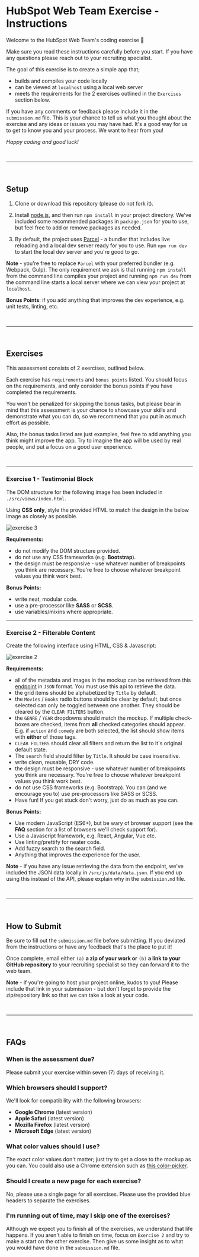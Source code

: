 # HubSpot Web Team Exercise - Instructions

Welcome to the HubSpot Web Team's coding exercise 👋

Make sure you read these instructions carefully before you start. If you have any questions please reach out to your recruiting specialist.

The goal of this exercise is to create a simple app that;

- builds and compiles your code locally
- can be viewed at `localhost` using a local web server
- meets the requirements for the 2 exercises outlined in the `Exercises` section below.

If you have any comments or feedback please include it in the `submission.md` file. This is your chance to tell us what you thought about the exercise and any ideas or issues you may have had. It's a good way for us to get to know you and your process. We want to hear from you!

*Happy coding and good luck!*

<br />

---

<br />

## Setup

1. Clone or download this repository (please do not fork it).

2. Install [node.js](https://nodejs.org/en/download/), and then run `npm install` in your project directory. We've included some recommended packages in `package.json` for you to use, but feel free to add or remove packages as needed.

3. By default, the project uses [Parcel](https://parceljs.org/) - a bundler that includes live reloading and a local dev server ready for you to use. Run `npm run dev` to start the local dev server and you're good to go.

**Note** - you're free to replace `Parcel` with your preferred bundler (e.g. Webpack, Gulp). The only requirement we ask is that running `npm install` from the command line compiles your project and running `npm run dev` from the command line starts a local server where we can view your project at `localhost`.

**Bonus Points**: if you add anything that improves the dev experience, e.g. unit tests, linting, etc.

<br />

---

<br />

## Exercises

This assessment consists of 2 exercises, outlined below.

Each exercise has `requirements` and `bonus points` listed. You should focus on the requirements, and only consider the bonus points if you have completed the requirements.

You won't be penalized for skipping the bonus tasks, but please bear in mind that this assessment is your chance to showcase your skills and demonstrate what you can do, so we recommend that you put in as much effort as possible.

Also, the bonus tasks listed are just examples, feel free to add anything you think might improve the app. Try to imagine the app will be used by real people, and put a focus on a good user experience.

<br />

---

### **Exercise 1 - Testimonial Block**

The DOM structure for the following image has been included in `./src/views/index.html`.

Using **CSS only**, style the provided HTML to match the design in the below image as closely as possible.

![exercise 3](https://cdn2.hubspot.net/hubfs/53/web_team/web-team-test/exercise-3.png)

**Requirements:**

- do not modify the DOM structure provided.
- do not use any CSS frameworks (e.g. **Bootstrap**).
- the design must be responsive - use whatever number of breakpoints you think are necessary. You're free to choose whatever breakpoint values you think work best.

**Bonus Points:**

- write neat, modular code.
- use a pre-processor like **SASS** or
**SCSS**.
- use variables/mixins where appropriate.

---

### **Exercise 2 - Filterable Content**

Create the following interface using HTML, CSS & Javascript:

![exercise 2](https://cdn2.hubspot.net/hubfs/53/web_team/web-team-test/demo.gif)

**Requirements:**

- all of the metadata and images in the mockup can be retrieved from this [endpoint](https://hubspotwebteam.github.io/CodeExercise/src/js/data/data.json) in `JSON` format. You must use this api to retrieve the data.
- the grid items should be alphabetized by `Title` by default.
- the `Movies` / `Books` radio buttons should be clear by default, but once selected can only be toggled between one another. They should be cleared by the `CLEAR FILTERS` button.
- the `GENRE` / `YEAR` dropdowns should match the mockup. If multiple check-boxes are checked, items from **all** checked categories should appear. E.g. if `action` and `comedy` are both selected, the list should show items with **either** of those tags.
- `CLEAR FILTERS` should clear all filters and return the list to it's original default state.
- The `search` field should filter by `Title`. It should be case insensitive.
- write clean, reusable, DRY code.
- the design must be responsive - use whatever number of breakpoints you think are necessary. You're free to choose whatever breakpoint values you think work best.
- do not use CSS frameworks (e.g. Bootstrap). You can (and we encourage you to) use pre-processors like SASS or SCSS.
- Have fun! If you get stuck don't worry, just do as much as you can.

**Bonus Points:**

- Use modern JavaScript (ES6+), but be wary of browser support (see the **FAQ** section for a list of browsers we'll check support for).
- Use a Javascript framework, e.g. React, Angular, Vue etc.
- Use linting/prettify for neater code.
- Add fuzzy search to the search field.
- Anything that improves the experience for the user.

**Note** - if you have any issue retrieving the data from the endpoint, we've included the JSON data locally in `/src/js/data/data.json`. If you end up using this instead of the API, please explain why in the `submission.md` file.

<br />

---

<br />

## How to Submit

Be sure to fill out the `submission.md` file before submitting. If you deviated from the instructions or have any feedback that's the place to put it!

 Once complete, email either `(a)` **a zip of your work or** `(b)` **a link to your GitHub repository** to your recruiting specialist so they can forward it to the web team.

**Note** - if you're going to host your project online, kudos to you! Please include that link in your submission - but don't forget to provide the zip/repository link so that we can take a look at your code.

<br />

---

<br />

## FAQs

### **When is the assessment due?**

Please submit your exercise within seven (7) days of receiving it.

### **Which browsers should I support?**

We'll look for compatibility with the following browsers:

- **Google Chrome** (latest version)
- **Apple Safari** (latest version)
- **Mozilla Firefox** (latest version)
- **Microsoft Edge** (latest version)

### **What color values should I use?**

The exact color values don't matter; just try to get a close to the mockup as you can. You could also use a Chrome extension such as <a href="https://chrome.google.com/webstore/detail/colorpick-eyedropper/ohcpnigalekghcmgcdcenkpelffpdolg?hl=en" target="_blank">this color-picker</a>.

### **Should I create a new page for each exercise?**

No, please use a single page for all exercises. Please use the provided blue headers to separate the exercises.

### **I'm running out of time, may I skip one of the exercises?**

Although we expect you to finish all of the exercises, we understand that life happens. If you aren't able to finish on time, focus on `Exercise 2` and try to make a start on the other exercise. Then give us some insight as to what you would have done in the `submission.md` file.
